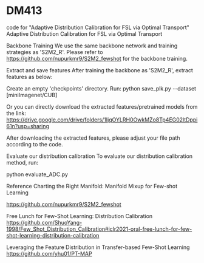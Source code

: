 # DM413

code for  "Adaptive Distribution Calibration for FSL via Optimal Transport"
Adaptive Distribution Calibration for FSL via Optimal Transport

Backbone Training
We use the same backbone network and training strategies as 'S2M2_R'. Please refer to https://github.com/nupurkmr9/S2M2_fewshot for the backbone training.

Extract and save features
After training the backbone as 'S2M2_R', extract features as below:

Create an empty 'checkpoints' directory.
Run: 
python save_plk.py --dataset [miniImagenet/CUB] 

Or you can directly download the extracted features/pretrained models from the link:
https://drive.google.com/drive/folders/1IjqOYLRH0OwkMZo8Tp4EG02ltDppi61n?usp=sharing


After downloading the extracted features, please adjust your file path according to the code.

Evaluate our distribution calibration
To evaluate our distribution calibration method, run:

python evaluate_ADC.py


Reference
Charting the Right Manifold: Manifold Mixup for Few-shot Learning

https://github.com/nupurkmr9/S2M2_fewshot

Free Lunch for Few-Shot Learning: Distribution Calibration
https://github.com/ShuoYang-1998/Few_Shot_Distribution_Calibration#iclr2021-oral-free-lunch-for-few-shot-learning-distribution-calibration

Leveraging the Feature Distribution in Transfer-based Few-Shot Learning
https://github.com/yhu01/PT-MAP
